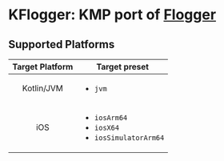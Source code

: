 # KFlogger: KMP port of [Flogger](https://github.com/google/flogger)

## Supported Platforms

| Target Platform | Target preset                                                                                                |
|:---------------:|--------------------------------------------------------------------------------------------------------------|
|   Kotlin/JVM    | <ul><li>`jvm`</li></ul>                                                                                      
|       iOS       | <ul><li>`iosArm64`</li><li>`iosX64`</li><li>`iosSimulatorArm64`</li></ul>                                    |
